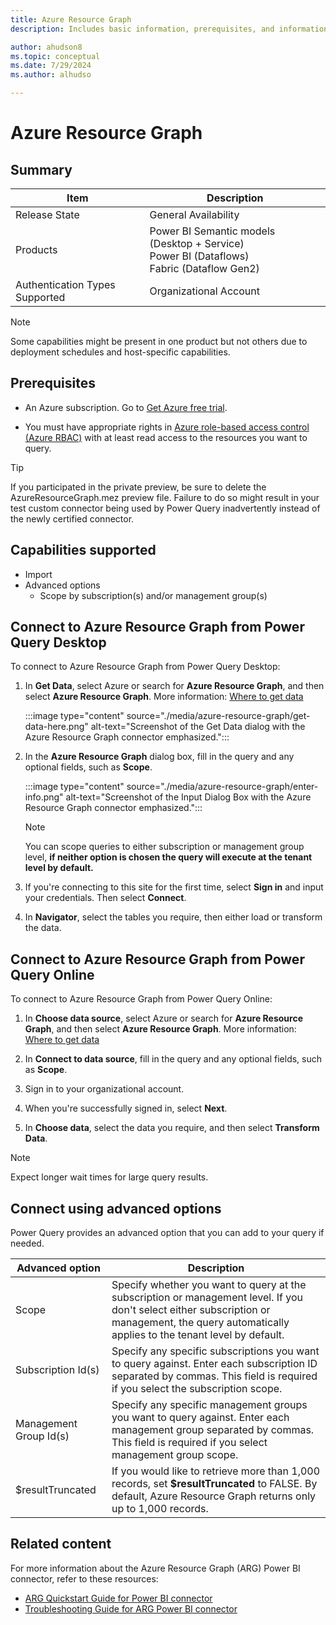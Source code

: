 ```yaml
---
title: Azure Resource Graph
description: Includes basic information, prerequisites, and information on how to connect to Azure Resource Graph.

author: ahudson8
ms.topic: conceptual
ms.date: 7/29/2024
ms.author: alhudso

---
```


# Azure Resource Graph

## Summary

| Item | Description |
| ---- | ----------- |
| Release State | General Availability |
| Products | Power BI Semantic models (Desktop + Service)<br/>Power BI (Dataflows)<br/>Fabric (Dataflow Gen2) |
| Authentication Types Supported | Organizational Account |

> [!NOTE]
> Some capabilities might be present in one product but not others due to deployment schedules and host-specific capabilities.

## Prerequisites

* An Azure subscription. Go to [Get Azure free trial](https://azure.microsoft.com/pricing/free-trial/).

* You must have appropriate rights in [Azure role-based access control (Azure RBAC)](/azure/role-based-access-control/overview) with at least read access to the resources you want to query.

> [!TIP]
> If you participated in the private preview, be sure to delete the AzureResourceGraph.mez preview file. Failure to do so might result in your test custom connector being used by Power Query inadvertently instead of the newly certified connector.

## Capabilities supported

* Import
* Advanced options
  * Scope by subscription(s) and/or management group(s)

## Connect to Azure Resource Graph from Power Query Desktop

To connect to Azure Resource Graph from Power Query Desktop:

1. In **Get Data**, select Azure or search for **Azure Resource Graph**, and then select **Azure Resource Graph**. More information: [Where to get data](../where-to-get-data.md)

   :::image type="content" source="./media/azure-resource-graph/get-data-here.png" alt-text="Screenshot of the Get Data dialog with the Azure Resource Graph connector emphasized.":::

2. In the **Azure Resource Graph** dialog box, fill in the query and any optional fields, such as **Scope**.

   :::image type="content" source="./media/azure-resource-graph/enter-info.png" alt-text="Screenshot of the Input Dialog Box with the Azure Resource Graph connector emphasized.":::

   > [!NOTE]
   > You can scope queries to either subscription or management group level, **if neither option is chosen the query will execute at the tenant level by default.**

3. If you're connecting to this site for the first time, select **Sign in** and input your credentials. Then select **Connect**.

4. In **Navigator**, select the tables you require, then either load or transform the data.

## Connect to Azure Resource Graph from Power Query Online

To connect to Azure Resource Graph from Power Query Online:

1. In **Choose data source**, select Azure or search for **Azure Resource Graph**, and then select **Azure Resource Graph**. More information: [Where to get data](../where-to-get-data.md)

2. In **Connect to data source**, fill in the query and any optional fields, such as **Scope**.

3. Sign in to your organizational account.

4. When you're successfully signed in, select **Next**.

5. In **Choose data**, select the data you require, and then select **Transform Data**.

> [!NOTE]
> Expect longer wait times for large query results.

## Connect using advanced options

Power Query provides an advanced option that you can add to your query if needed.

|Advanced option|Description|
|---------------|-----------|
|Scope|Specify whether you want to query at the subscription or management level. If you don't select either subscription or management, the query automatically applies to the tenant level by default.|
|Subscription Id(s)|Specify any specific subscriptions you want to query against. Enter each subscription ID separated by commas. This field is required if you select the subscription scope.|
|Management Group Id(s)|Specify any specific management groups you want to query against. Enter each management group separated by commas. This field is required if you select management group scope.|
|$resultTruncated|If you would like to retrieve more than 1,000 records, set **$resultTruncated** to FALSE. By default, Azure Resource Graph returns only up to 1,000 records.|

## Related content

For more information about the Azure Resource Graph (ARG) Power BI connector, refer to these resources: 

* [ARG Quickstart Guide for Power BI connector](/azure/governance/resource-graph/power-bi-connector-quickstart?tabs=power-bi-desktop)
* [Troubleshooting Guide for ARG Power BI connector](/azure/governance/resource-graph/troubleshoot/power-bi-connector)

